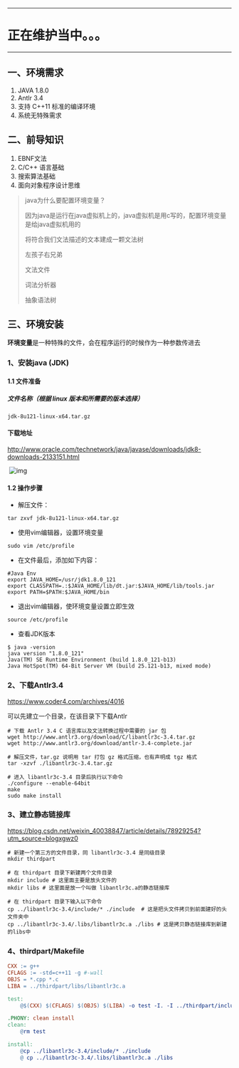 ****

# 正在维护当中。。。

****



## 一、环境需求

1. JAVA 1.8.0
2. Antlr 3.4
3. 支持 C++11 标准的编译环境
4. 系统无特殊需求



## 二、前导知识

1. EBNF文法
2. C/C++ 语言基础
3. 搜索算法基础
4. 面向对象程序设计思维



> java为什么要配置环境变量？
>
> 因为java是运行在java虚拟机上的，java虚拟机是用c写的，配置环境变量是给java虚拟机用的
>
>
>
> 将符合我们文法描述的文本建成一颗文法树
>
> 左孩子右兄弟
>
> 文法文件
>
> 词法分析器
>
> 抽象语法树



## 三、环境安装

**环境变量**是一种特殊的文件，会在程序运行的时候作为一种参数传进去



### 1、安装java (JDK)

#### 1.1 文件准备

##### 文件名称（根据 linux 版本和所需要的版本选择）

`jdk-8u121-linux-x64.tar.gz` 

#### 下载地址

http://www.oracle.com/technetwork/java/javase/downloads/jdk8-downloads-2133151.html

​    ![img](https://images2015.cnblogs.com/blog/380081/201703/380081-20170326175644315-996426123.png)

#### 1.2 操作步骤

* 解压文件：

```shell
tar zxvf jdk-8u121-linux-x64.tar.gz
```

* 使用vim编辑器，设置环境变量

```shell
sudo vim /etc/profile
```

* 在文件最后，添加如下内容：   

```
#Java Env
export JAVA_HOME=/usr/jdk1.8.0_121
export CLASSPATH=.:$JAVA_HOME/lib/dt.jar:$JAVA_HOME/lib/tools.jar
export PATH=$PATH:$JAVA_HOME/bin
```

* 退出vim编辑器，使环境变量设置立即生效

 ```shell
source /etc/profile
 ```

* 查看JDK版本

```shell
$ java -version
java version "1.8.0_121"
Java(TM) SE Runtime Environment (build 1.8.0_121-b13)
Java HotSpot(TM) 64-Bit Server VM (build 25.121-b13, mixed mode)
```



### 2、下载Antlr3.4

https://www.coder4.com/archives/4016

可以先建立一个目录，在该目录下下载Antlr

```shell
# 下载 Antlr 3.4 C 语言库以及文法转换过程中需要的 jar 包
wget http://www.antlr3.org/download/C/libantlr3c-3.4.tar.gz
wget http://www.antlr3.org/download/antlr-3.4-complete.jar

# 解压文件，tar.gz 说明用 tar 打包 gz 格式压缩，也有声明成 tgz 格式
tar -xzvf ./libantlr3c-3.4.tar.gz

# 进入 libantlr3c-3.4 目录后执行以下命令
./configure --enable-64bit
make
sudo make install
```



### 3、建立静态链接库

https://blog.csdn.net/weixin_40038847/article/details/78929254?utm_source=blogxgwz0

```shell
# 新建一个第三方的文件目录，同 libantlr3c-3.4 是同级目录
mkdir thirdpart

# 在 thirdpart 目录下新建两个文件目录
mkdir include # 这里面主要是放头文件的
mkdir libs # 这里面是放一个叫做 libantlr3c.a的静态链接库

# 在 thirdpart 目录下输入以下命令
cp ../libantlr3c-3.4/include/* ./include  # 这是把头文件拷贝到前面建好的头文件夹中
cp ../libantlr3c-3.4/.libs/libantlr3c.a ./libs # 这是拷贝静态链接库到新建的libs中
```



### 4、thirdpart/Makefile

```makefile
CXX := g++
CFLAGS := -std=c++11 -g #-wall
OBJS = *.cpp *.c
LIBA = ../thirdpart/libs/libantlr3c.a

test: 
	@$(CXX) $(CFLAGS) $(OBJS) $(LIBA) -o test -I. -I ../thirdpart/include/

.PHONY: clean install
clean:
	@rm test

install:
	@cp ../libantlr3c-3.4/include/* ./include
	@ cp ../libantlr3c-3.4/.libs/libantlr3c.a ./libs
```



